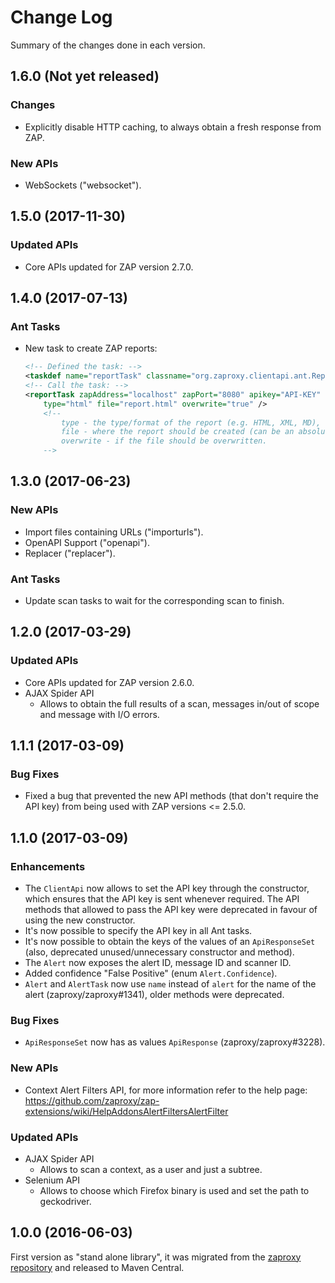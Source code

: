 # Change Log

Summary of the changes done in each version.

## 1.6.0 (Not yet released)

### Changes

 - Explicitly disable HTTP caching, to always obtain a fresh response from ZAP.

### New APIs

 - WebSockets ("websocket").

## 1.5.0 (2017-11-30)

### Updated APIs

 - Core APIs updated for ZAP version 2.7.0.

## 1.4.0 (2017-07-13)

### Ant Tasks

 - New task to create ZAP reports:
   ```XML
   <!-- Defined the task: -->
   <taskdef name="reportTask" classname="org.zaproxy.clientapi.ant.ReportTask" />
   <!-- Call the task: -->
   <reportTask zapAddress="localhost" zapPort="8080" apikey="API-KEY"
       type="html" file="report.html" overwrite="true" />
       <!--
           type - the type/format of the report (e.g. HTML, XML, MD), defaults to HTML.
           file - where the report should be created (can be an absolute path, if relative it is resolved against the build directory).
           overwrite - if the file should be overwritten.
       -->
   ```

## 1.3.0 (2017-06-23)

### New APIs

 - Import files containing URLs ("importurls").
 - OpenAPI Support ("openapi").
 - Replacer ("replacer").

### Ant Tasks

 - Update scan tasks to wait for the corresponding scan to finish.

## 1.2.0 (2017-03-29)

### Updated APIs

 - Core APIs updated for ZAP version 2.6.0.
 - AJAX Spider API
   - Allows to obtain the full results of a scan, messages in/out of scope and message with I/O errors.

## 1.1.1 (2017-03-09)

### Bug Fixes
 - Fixed a bug that prevented the new API methods (that don't require the API key) from being used with ZAP versions <= 2.5.0.

## 1.1.0 (2017-03-09)

### Enhancements
 - The `ClientApi` now allows to set the API key through the constructor, which ensures that the API key is sent whenever required. The API methods that allowed to pass the API key were deprecated in favour of using the new constructor.
 - It's now possible to specify the API key in all Ant tasks.
 - It's now possible to obtain the keys of the values of an `ApiResponseSet` (also, deprecated unused/unnecessary constructor and method).
 - The `Alert` now exposes the alert ID, message ID and scanner ID.
 - Added confidence "False Positive" (enum `Alert.Confidence`).
 - `Alert` and `AlertTask` now use `name` instead of `alert` for the name of the alert (zaproxy/zaproxy#1341), older methods were deprecated.

### Bug Fixes
 - `ApiResponseSet` now has as values `ApiResponse` (zaproxy/zaproxy#3228).

### New APIs

 - Context Alert Filters API, for more information refer to the help page: https://github.com/zaproxy/zap-extensions/wiki/HelpAddonsAlertFiltersAlertFilter

### Updated APIs

 - AJAX Spider API
   - Allows to scan a context, as a user and just a subtree.
 - Selenium API
   - Allows to choose which Firefox binary is used and set the path to geckodriver.

## 1.0.0 (2016-06-03)

First version as "stand alone library", it was migrated from the [zaproxy repository](https://github.com/zaproxy/zaproxy) and released to Maven Central.
